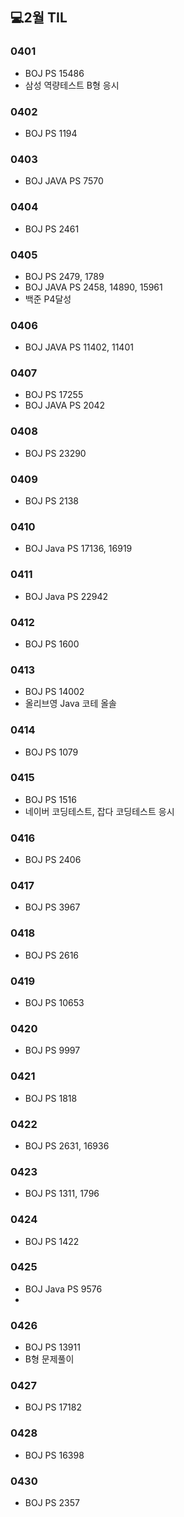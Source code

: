 ## 💻2월 TIL

### 0401
* BOJ PS 15486
* 삼성 역량테스트 B형 응시

### 0402
* BOJ PS 1194

### 0403
* BOJ JAVA PS 7570

### 0404
* BOJ PS 2461

### 0405
* BOJ PS 2479, 1789
* BOJ JAVA PS 2458, 14890, 15961
* 백준 P4달성

### 0406
* BOJ JAVA PS 11402, 11401

### 0407
* BOJ PS 17255
* BOJ JAVA PS 2042

### 0408
* BOJ PS 23290

### 0409
* BOJ PS 2138 

### 0410
* BOJ Java PS 17136, 16919

### 0411
* BOJ Java PS 22942

### 0412
* BOJ PS 1600

### 0413
* BOJ PS 14002
* 올리브영 Java 코테 올솔

### 0414
* BOJ PS 1079

### 0415
* BOJ PS 1516
* 네이버 코딩테스트, 잡다 코딩테스트 응시

### 0416
* BOJ PS 2406

### 0417
* BOJ PS 3967

### 0418
* BOJ PS 2616

### 0419
* BOJ PS 10653

### 0420
* BOJ PS 9997

### 0421
* BOJ PS 1818

### 0422
* BOJ PS 2631, 16936

### 0423
* BOJ PS 1311, 1796

### 0424
* BOJ PS 1422

### 0425
* BOJ Java PS 9576
* 

### 0426
* BOJ PS 13911
* B형 문제풀이

### 0427
* BOJ PS 17182

### 0428
* BOJ PS 16398

### 0430
* BOJ PS 2357